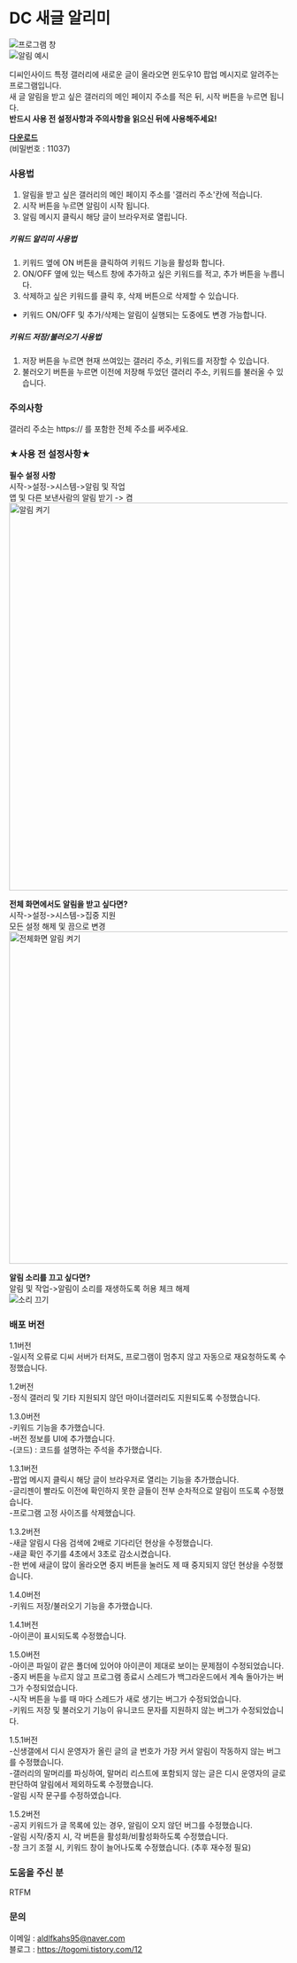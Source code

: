 # DC 새글 알리미

<img src="1.png" alt="프로그램 창"></img><br/>
<img src="2.png" alt="알림 예시"></img><br/>

디씨인사이드 특정 갤러리에 새로운 글이 올라오면 윈도우10 팝업 메시지로 알려주는 프로그램입니다.  
새 글 알림을 받고 싶은 갤러리의 메인 페이지 주소를 적은 뒤, 시작 버튼을 누르면 됩니다.  
__반드시 사용 전 설정사항과 주의사항을 읽으신 뒤에 사용해주세요!__  

[__다운로드__](https://drive.google.com/file/d/1X0-OBHHe3yGTKRxjnuIiJiA2k4MTPA6q/view?usp=sharing)  
(비밀번호 : 11037)  

### 사용법
1. 알림을 받고 싶은 갤러리의 메인 페이지 주소를 '갤러리 주소'칸에 적습니다.  
2. 시작 버튼을 누르면 알림이 시작 됩니다.  
3. 알림 메시지 클릭시 해당 글이 브라우저로 열립니다.  
##### 키워드 알리미 사용법
1. 키워드 옆에 ON 버튼을 클릭하여 키워드 기능을 활성화 합니다.  
2. ON/OFF 옆에 있는 텍스트 창에 추가하고 싶은 키워드를 적고, 추가 버튼을 누릅니다.  
3. 삭제하고 싶은 키워드를 클릭 후, 삭제 버튼으로 삭제할 수 있습니다.  
* 키워드 ON/OFF 및 추가/삭제는 알림이 실행되는 도중에도 변경 가능합니다.  
##### 키워드 저장/불러오기 사용법
1. 저장 버튼을 누르면 현재 쓰여있는 갤러리 주소, 키워드를 저장할 수 있습니다.
2. 불러오기 버튼을 누르면 이전에 저장해 두었던 갤러리 주소, 키워드를 불러올 수 있습니다.
### 주의사항
갤러리 주소는 https:// 를 포함한 전체 주소를 써주세요.

### ★사용 전 설정사항★

__필수 설정 사항__  
시작->설정->시스템->알림 및 작업  
앱 및 다른 보낸사람의 알림 받기 -> 켬  
<img src="4.png" width="800px" height="700px" alt="알림 켜기"></img><br/>

__전체 화면에서도 알림을 받고 싶다면?__  
시작->설정->시스템->집중 지원  
모든 설정 해제 및 끔으로 변경  
<img src="5.PNG" width="700px" height="600px" alt="전체화면 알림 켜기"></img><br/>

  
__알림 소리를 끄고 싶다면?__  
알림 및 작업->알림이 소리를 재생하도록 허용 체크 해제  
<img src="3.png" alt="소리 끄기"></img><br/>


### 배포 버전

1.1버전  
-일시적 오류로 디씨 서버가 터져도, 프로그램이 멈추지 않고 자동으로 재요청하도록 수정했습니다.

1.2버전  
-정식 갤러리 및 기타 지원되지 않던 마이너갤러리도 지원되도록 수정했습니다.

1.3.0버전  
-키워드 기능을 추가했습니다.  
-버전 정보를 UI에 추가했습니다.  
-(코드) : 코드를 설명하는 주석을 추가했습니다.  

1.3.1버전  
-팝업 메시지 클릭시 해당 글이 브라우저로 열리는 기능을 추가했습니다.  
-글리젠이 빨라도 이전에 확인하지 못한 글들이 전부 순차적으로 알림이 뜨도록 수정했습니다.  
-프로그램 고정 사이즈를 삭제했습니다.

1.3.2버전  
-새글 알림시 다음 검색에 2배로 기다리던 현상을 수정했습니다.  
-새글 확인 주기를 4초에서 3초로 감소시켰습니다.  
-한 번에 새글이 많이 올라오면 중지 버튼을 눌러도 제 때 중지되지 않던 현상을 수정했습니다. 

1.4.0버전  
-키워드 저장/불러오기 기능을 추가했습니다.  

1.4.1버전  
-아이콘이 표시되도록 수정했습니다.  

1.5.0버전  
-아이콘 파일이 같은 폴더에 있어야 아이콘이 제대로 보이는 문제점이 수정되었습니다.  
-중지 버튼을 누르지 않고 프로그램 종료시 스레드가 백그라운드에서 계속 돌아가는 버그가 수정되었습니다.  
-시작 버튼을 누를 때 마다 스레드가 새로 생기는 버그가 수정되었습니다.  
-키워드 저장 및 불러오기 기능이 유니코드 문자를 지원하지 않는 버그가 수정되었습니다.  

1.5.1버전  
-신생갤에서 디시 운영자가 올린 글의 글 번호가 가장 커서 알림이 작동하지 않는 버그를 수정했습니다.  
-갤러리의 말머리를 파싱하여, 말머리 리스트에 포함되지 않는 글은 디시 운영자의 글로 판단하여 알림에서 제외하도록 수정했습니다.    
-알림 시작 문구를 수정하였습니다.

1.5.2버전  
-공지 키워드가 글 목록에 있는 경우, 알림이 오지 않던 버그를 수정했습니다.  
-알림 시작/중지 시, 각 버튼을 활성화/비활성화하도록 수정했습니다.  
-창 크기 조절 시, 키워드 창이 늘어나도록 수정했습니다. (추후 재수정 필요)  

### 도움을 주신 분
RTFM  

### 문의

이메일 : aldlfkahs95@naver.com  
블로그 : https://togomi.tistory.com/12

